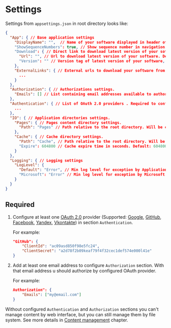 # Settings

Settings from `appsettings.json` in root directory looks like:

```json
{
  "App": { // Base application settings
    "DisplayName": "",  // Name of your software displayed in header of site. Default if empty: Documentor.
    "ShowSequenceNumbers": true, // Show sequence number in navigation. Default: true.
    "Download": { // Direct link to download latest version of your software.
      "Url": "", // Url to download latest version of your software. Default: empty.
      "Version": "" // Version tag of latest version of your software, for example v1.0.0. Default: empty.
    },
    "ExternalLinks": { // External urls to download your software from any package managers .
      ...
    }
  },
  "Authorization": { // Authorizations settings.
    "Emails": [] // List containing email addresses available to authorize. Required to configure.
  },
  "Authentication": { // List of OAuth 2.0 providers . Required to configure at least one provider.
    ...
  },
  "IO": { // Application directories settings.
    "Pages": { // Pages content directory settings.
      "Path": "Pages" // Path relative to the root directory. Will be created if it does not exist. Default: Pages.
    },
    "Cache": { // Cache directory settings.
      "Path": "Cache", // Path relative to the root directory. Will be created if it does not exist. Default: Cache.
      "Expire": 604800 // Cache expire time in seconds. Default: 604800 (7 days).
    }
  },
  "Logging": { // Logging settings
    "LogLevel": {
      "Default": "Error", // Min log level for exception by Application. Default: Error
      "Microsoft": "Error" // Min log level for exception by Microsoft.*. Default: Error
    }
  }
}
```

## Required
1. Configure at least one [OAuth 2.0](https://oauth.net/2/) provider (Supported: [Google](https://developers.google.com/identity/protocols/OAuth2), [GitHub](https://developer.github.com/apps/building-oauth-apps/authorizing-oauth-apps/), [Facebook](https://developers.facebook.com/docs/facebook-login/), [Yandex](https://tech.yandex.ru/oauth/), [Vkontakte](https://vk.com/dev/authentication)) in section `Authentication`.

	For example:
	```json
	"GitHub": {
		"ClientId": "ac09asd850f98e5fc24",
		"ClientSecret": "a2d78f2b09keaf79f4f32cec1def574e000l41e"
	}
	```

2. Add at least one email address to configure `Authorization` section. With that email address u should authorize by configured OAuth provider.

	For example:
	```json
	Authorization": {
		"Emails": ["my@email.com"] 
	}
	```

Without configured `Authentication` and `Authorization` sections you can't manage content by web interface, but you can still manage them by file system. See more details in [Content management](/Content-management) chapter.